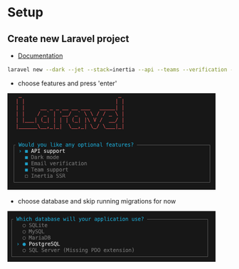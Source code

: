 # Setup

## Create new Laravel project

-   [Documentation](https://laravel.com/docs/11.x#creating-a-laravel-project)

```bash
laravel new --dark --jet --stack=inertia --api --teams --verification --pest -- app-starter-kit
```

-   choose features and press 'enter'

![Screenshot_A](./assets/01_setup_A.png)

-   choose database and skip running migrations for now

![Screenshot_B](./assets/01_setup_B.png)
